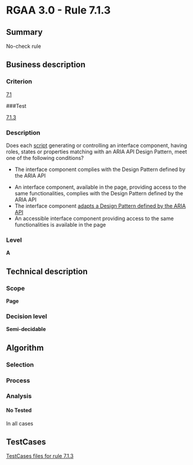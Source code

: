 # RGAA 3.0 -  Rule 7.1.3

## Summary

No-check rule

## Business description

### Criterion

[7.1](http://disic.github.io/rgaa_referentiel_en/RGAA3.0_Criteria_English_version_v1.html#crit-7-1)

###Test

[7.1.3](http://disic.github.io/rgaa_referentiel_en/RGAA3.0_Criteria_English_version_v1.html#test-7.1.3)

### Description
Does each <a href="http://disic.github.io/rgaa_referentiel_en/RGAA3.0_Glossary_English_version_v1.html#mScript">script</a>
    generating or controlling an interface component,
    having roles, states or properties matching with an
    ARIA API Design Pattern, meet one of the following
    conditions?
    <ul><li> The interface component
   complies with the Design Pattern defined by the
   ARIA API</li>
  <li>An interface component,
   available in the page, providing access to the same
   functionalities, complies
   with the Design Pattern defined by the ARIA API</li>
  <li>The interface component <a href="http://disic.github.io/rgaa_referentiel_en/RGAA3.0_Glossary_English_version_v1.html#mAdaptsARIADP">adapts a Design Pattern defined by the ARIA API</a></li>
  <li>An accessible interface
   component providing access to the same
   functionalities is available in the page</li>
    </ul> 


### Level

**A**

## Technical description

### Scope

**Page**

### Decision level

**Semi-decidable**

## Algorithm

### Selection

### Process

### Analysis

#### No Tested 

In all cases



##  TestCases 

[TestCases files for rule 7.1.3](https://github.com/Asqatasun/Asqatasun/tree/master/rules/rules-rgaa3.0/src/test/resources/testcases/rgaa30/Rgaa30Rule070103/) 


